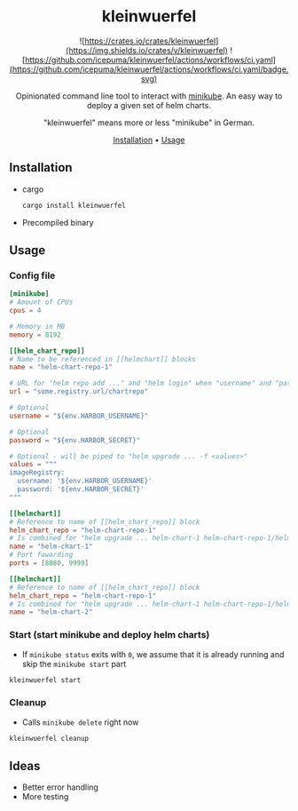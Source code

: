 <div align="center">

# kleinwuerfel

![https://crates.io/crates/kleinwuerfel](https://img.shields.io/crates/v/kleinwuerfel)
![https://github.com/icepuma/kleinwuerfel/actions/workflows/ci.yaml](https://github.com/icepuma/kleinwuerfel/actions/workflows/ci.yaml/badge.svg)

Opinionated command line tool to interact with [minikube](https://github.com/kubernetes/minikube). An easy way to deploy a given set of helm charts.

"kleinwuerfel" means more or less "minikube" in German.

[Installation](#installation) •
[Usage](#usage)

</div>

## Installation
* cargo
  ```bash
  cargo install kleinwuerfel
  ```
* Precompiled binary

## Usage

### Config file
```toml
[minikube]
# Amount of CPUs
cpus = 4

# Memory in MB
memory = 8192

[[helm_chart_repo]]
# Name to be referenced in [[helmchart]] blocks
name = "helm-chart-repo-1"

# URL for "helm repo add ..." and "helm login" when "username" and "password" are both set
url = "some.registry.url/chartrepo"

# Optional
username = "${env.HARBOR_USERNAME}"

# Optional
password = "${env.HARBOR_SECRET}"

# Optional - will be piped to "helm upgrade ... -f <values>"
values = """
imageRegistry:
  username: '${env.HARBOR_USERNAME}'
  password: '${env.HARBOR_SECRET}'
"""

[[helmchart]]
# Reference to name of [[helm_chart_repo]] block
helm_chart_repo = "helm-chart-repo-1"
# Is combined for "helm upgrade ... helm-chart-1 helm-chart-repo-1/helm-chart-1"
name = "helm-chart-1"
# Port fowarding
ports = [8080, 9999]

[[helmchart]]
# Reference to name of [[helm_chart_repo]] block
helm_chart_repo = "helm-chart-repo-1"
# Is combined for "helm upgrade ... helm-chart-1 helm-chart-repo-1/helm-chart-2"
name = "helm-chart-2"
```

### Start (start minikube and deploy helm charts)
* If `minikube status` exits with `0`, we assume that it is already running and skip the `minikube start` part

```bash
kleinwuerfel start
```

### Cleanup
* Calls `minikube delete` right now

```bash
kleinwuerfel cleanup
```

## Ideas
* Better error handling
* More testing
